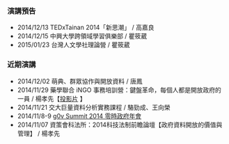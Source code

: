 ### 演講預告

* 2014/12/13 TEDxTainan 2014「新思潮」 / 高嘉良
* 2014/12/15 中興大學跨領域學習俱樂部 / 瞿筱葳
* 2015/01/23 台灣人文學社理論營 / 瞿筱葳

### 近期演講
* 2014/12/02 萌典、群眾協作與開放資料 / 唐鳳
* 2014/11/29 藥學聯合 iNGO 事務培訓營：鍵盤革命，每個人都是開放政府的一員 / 楊孝先【[投影片](http://www.slideshare.net/nchild/keyboard-revolution-everyone-is-part-of-open-government) 】
* 2014/11/21 交大巨量資料分析實務課程 / 駱勁成、王向榮
* 2014/11/8-9 [g0v Summit 2014 零時政府年會](http://summit.g0v.tw)
* 2014/11/07 資策會科法所：2014科技法制前瞻論壇【政府資料開放的價值與管理】 / 楊孝先
